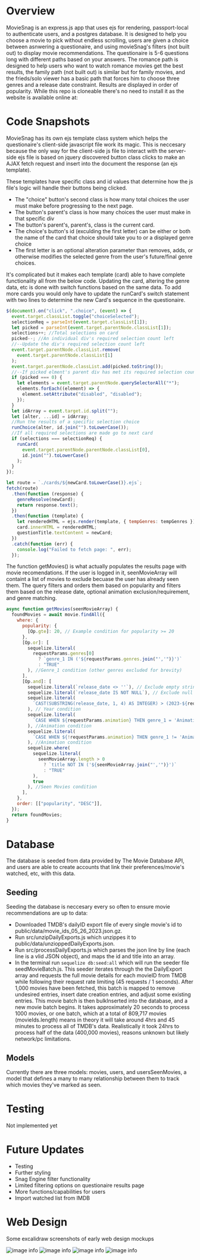# Overview

MovieSnag is an express.js app that uses ejs for rendering, passport-local to authenticate users, and a postgres database. It is designed to help you choose a movie to pick without endless scrolling, users are given a choice between asnwering a questionaire, and using movieSnag's filters (not built out) to display movie recommendations. The questionaire is 5-6 questions long with different paths based on your answers. The romance path is designed to help users who want to watch romance movies get the best results, the family path (not built out) is similar but for family movies, and the frieds/solo viewer has a basic path that forces him to choose three genres and a release date constraint. Results are displayed in order of popularity. While this repo is cloneable there's no need to install it as the website is available online at:

# Code Snapshots

MovieSnag has its own ejs template class system which helps the questionaire's client-side javascript file work its magic. This is neccesary because the only way for the client-side js file to interact with the server-side ejs file is based on jquery discovered button class clicks to make an AJAX fetch request and insert into the document the response (an ejs template).

These templates have specific class and id values that determine how the js file's logic will handle their buttons being clicked.

- The "choice" button's second class is how many total choices the user must make before progressing to the next page.
- The button's parent's class is how many choices the user must make in that specific div
- The button's parent's, parent's, class is the current card.
- The choice's button's id (exculding the first letter) can be either or both the name of the card that choice should take you to or a displayed genre choice
- The first letter is an optional alteration parameter than removes, adds, or otherwise modifies the selected genre from the user's future/final genre choices.

It's complicated but it makes each template (card) able to have complete functionality all from the below code. Updating the card, altering the genre data, etc is done with switch functions based on the same data. To add more cards you would only have to update the runCard's switch statement with two lines to determine the new Card's sequence in the questionaire.

```javascript
$(document).on("click", ".choice", (event) => {
  event.target.classList.toggle("choiceSelected");
  selectionReq = parseInt(event.target.classList[1]);
  let picked = parseInt(event.target.parentNode.classList[1]);
  selections++; //Total selections on card
  picked--; //An individual div's required selection count left
  //--Update the div's required selection count left
  event.target.parentNode.classList.remove(
    event.target.parentNode.classList[1]
  );
  event.target.parentNode.classList.add(picked.toString());
  //--If picked elment's parent div has met its required selection count
  if (picked === 0) {
    let elements = event.target.parentNode.querySelectorAll("*");
    elements.forEach((element) => {
      element.setAttribute("disabled", "disabled");
    });
  }
  let idArray = event.target.id.split("");
  let [alter, ...id] = idArray;
  //Run the results of a specific selection choice
  runChoice(alter, id.join("").toLowerCase());
  //If all required selections are made go to next card
  if (selections === selectionReq) {
    runCard(
      event.target.parentNode.parentNode.classList[0],
      id.join("").toLowerCase()
    );
  }
});
```

```javascript
let route = `./cards/${newCard.toLowerCase()}.ejs`;
fetch(route)
  .then(function (response) {
    genreResolve(newCard);
    return response.text();
  })
  .then(function (template) {
    let renderedHTML = ejs.render(template, { tempGenres: tempGenres });
    card.innerHTML = renderedHTML;
    questionTitle.textContent = newCard;
  })
  .catch(function (err) {
    console.log("Failed to fetch page: ", err);
  });
```

The function getMovies() is what actually populates the results page with movie recomendations. If the user is logged in it, seenMovieArray will containt a list of movies to exclude becuase the user has already seen them. The query filters and orders them based on popularity and filters them based on the release date, optional animation exclusion/requirement, and genre matching.

```javascript
async function getMovies(seenMovieArray) {
  foundMovies = await movie.findAll({
    where: {
      popularity: {
        [Op.gte]: 20, // Example condition for popularity >= 20
      },
      [Op.or]: [
        sequelize.literal(
          requestParams.genres[0]
            ? `genre_1 IN ('${requestParams.genres.join("','")}')`
            : "TRUE"
        ), //Genre_1 condition (other genres excluded for brevity)
      ],
      [Op.and]: [
        sequelize.literal(`release_date <> ''`), // Exclude empty strings
        sequelize.literal(`release_date IS NOT NULL`), // Exclude null values
        sequelize.literal(
          `CAST(SUBSTRING(release_date, 1, 4) AS INTEGER) > (2023-${requestParams.years})`
        ), // Year condition
        sequelize.literal(
          `CASE WHEN ${requestParams.animation} THEN genre_1 = 'Animation' ELSE TRUE END`
        ), //Animation condition
        sequelize.literal(
          `CASE WHEN ${!requestParams.animation} THEN genre_1 != 'Animation' ELSE TRUE END`
        ), //Animation condition
        sequelize.where(
          sequelize.literal(
            seenMovieArray.length > 0
              ? `title NOT IN ('${seenMovieArray.join("','")}')`
              : "TRUE"
          ),
          true
        ), //Seen Movies condition
      ],
    },
    order: [["popularity", "DESC"]],
  });
  return foundMovies;
}
```

# Database

The database is seeded from data provided by The Movie Database API, and users are able to create accounts that link their preferences/movie's watched, etc, with this data.

## Seeding

Seeding the database is neccesary every so often to ensure movie recommendations are up to data:

- Downloaded TMDB's dailyID export file of every single movie's id to public/data/movie_ids_05_26_2023.json.gz.
- Run src/unzipDailyExports.js which unzippes it to public/data/unzioppedDailyExports.json.
- Run src/processDailyExports.js which parses the json line by line (each line is a vlid JSON object), and maps the id and title into an array.
- In the terminal run `sequelize db:seed:all` which will run the seeder file seedMovieBatch.js. This seeder iterates through the the DailyExport array and requests the full movie details for each movieID from TMDB while following their request rate limiting (45 requests / 1 seconds). After 1,000 movies have been fetched, this batch is mapped to remove undesired entries, insert date creation entries, and adjust some existing entries. This movie batch is then bulkInserted into the database, and a new movie batch begins. It takes approximately 20 seconds to process 1000 movies, or one batch, which at a total of 809,717 movies (movieIds.length) means in theory it will take around 4hrs and 45 minutes to process all of TMDB's data. Realistically it took 24hrs to process half of the data (400,000 movies), reasons unknown but likely network/pc limitations.

## Models

Currently there are three models: movies, users, and usersSeenMovies, a model that defines a many to many relationship between them to track which movies they've marked as seen.

# Testing

Not implemented yet

# Future Updates

- Testing
- Further styling
- Snag Engine filter functionality
- Limited filtering options on questionaire results page
- More functions/capabilities for users
- Import watched list from IMDB

# Web Design

Some excalidraw screenshots of early web design mockups

![image info](./public/images/Home%20Page%20--%20Design%202.png)
![image info](./public/images/Questionaire_Page.png)
![image info](./public/images/Questionaire_Cards.png)
![image info](./public/images/ResultPageDesign1.png)
